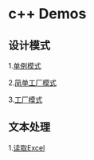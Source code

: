 # c++ Demos

## 设计模式
1.[单例模式](https://github.com/liyoung1992/demos-cpp/tree/master/Singleton/Singleton)

2.[简单工厂模式](https://github.com/liyoung1992/demos-cpp/tree/master/SampleFactory)

3.[工厂模式](https://github.com/liyoung1992/demos-cpp/tree/master/Factory/Factory)

## 文本处理
1.[读取Excel](https://github.com/liyoung1992/demos-cpp/tree/master/QReadExcel)